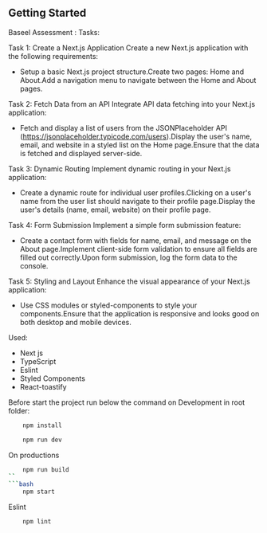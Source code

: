 
## Getting Started
Baseel Assessment : 
Tasks:

Task 1: Create a Next.js Application Create a new Next.js application with the following requirements:
* Setup a basic Next.js project structure.Create two pages: Home and About.Add a navigation menu to navigate between the Home and About pages.

Task 2: Fetch Data from an API Integrate API data fetching into your Next.js application:
* Fetch and display a list of users from the JSONPlaceholder API (https://jsonplaceholder.typicode.com/users).Display the user's name, email, and website in a styled list on the Home page.Ensure that the data is fetched and displayed server-side.

Task 3: Dynamic Routing Implement dynamic routing in your Next.js application:
* Create a dynamic route for individual user profiles.Clicking on a user's name from the user list should navigate to their profile page.Display the user's details (name, email, website) on their profile page.

Task 4: Form Submission Implement a simple form submission feature:
* Create a contact form with fields for name, email, and message on the About page.Implement client-side form validation to ensure all fields are filled out correctly.Upon form submission, log the form data to the console.

Task 5: Styling and Layout Enhance the visual appearance of your Next.js application:
* Use CSS modules or styled-components to style your components.Ensure that the application is responsive and looks good on both desktop and mobile devices.

Used:
 - Next js 
 - TypeScript
 - Eslint
 - Styled Components
 - React-toastify

Before start the project run below the command 
on Development in root folder:
```bash 
    npm install 
```
```bash
    npm run dev
```
On productions 
```bash 
    npm run build 
``
```bash
    npm start 
```
    
Eslint
```bash 
    npm lint
```